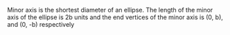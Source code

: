 Minor axis is the shortest diameter of an ellipse. The length of the minor axis of the ellipse is 2b units and the end vertices of the minor axis is (0, b), and (0, -b) respectively
